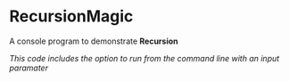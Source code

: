 # RecursionMagic
A console program to demonstrate **Recursion**

*This code includes the option to run from the command line with an input paramater*
